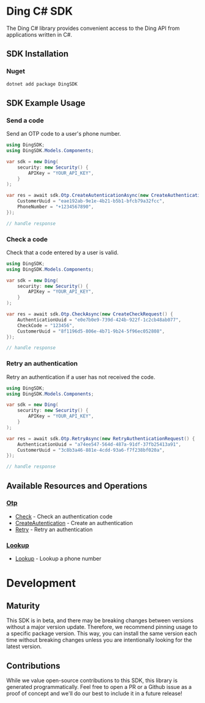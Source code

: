 # Ding C# SDK

The Ding C# library provides convenient access to the Ding API from applications written in C#.

<!-- Start SDK Installation -->
## SDK Installation

### Nuget

```bash
dotnet add package DingSDK
```
<!-- End SDK Installation -->

## SDK Example Usage

<!-- Start SDK Example Usage -->
### Send a code

Send an OTP code to a user's phone number.


```csharp
using DingSDK;
using DingSDK.Models.Components;

var sdk = new Ding(
    security: new Security() {
        APIKey = "YOUR_API_KEY",
    }
);

var res = await sdk.Otp.CreateAutenticationAsync(new CreateAuthenticationRequest() {
    CustomerUuid = "eae192ab-9e1e-4b21-b5b1-bfcb79a32fcc",
    PhoneNumber = "+1234567890",
});

// handle response
```

### Check a code

Check that a code entered by a user is valid.


```csharp
using DingSDK;
using DingSDK.Models.Components;

var sdk = new Ding(
    security: new Security() {
        APIKey = "YOUR_API_KEY",
    }
);

var res = await sdk.Otp.CheckAsync(new CreateCheckRequest() {
    AuthenticationUuid = "e0e7b0e9-739d-424b-922f-1c2cb48ab077",
    CheckCode = "123456",
    CustomerUuid = "8f1196d5-806e-4b71-9b24-5f96ec052808",
});

// handle response
```

### Retry an authentication

Retry an authentication if a user has not received the code.


```csharp
using DingSDK;
using DingSDK.Models.Components;

var sdk = new Ding(
    security: new Security() {
        APIKey = "YOUR_API_KEY",
    }
);

var res = await sdk.Otp.RetryAsync(new RetryAuthenticationRequest() {
    AuthenticationUuid = "a74ee547-564d-487a-91df-37fb25413a91",
    CustomerUuid = "3c8b3a46-881e-4cdd-93a6-f7f238bf020a",
});

// handle response
```
<!-- End SDK Example Usage -->

<!-- Start SDK Available Operations -->
## Available Resources and Operations


### [Otp](docs/sdks/otp/README.md)

* [Check](docs/sdks/otp/README.md#check) - Check an authentication code
* [CreateAutentication](docs/sdks/otp/README.md#createautentication) - Create an authentication
* [Retry](docs/sdks/otp/README.md#retry) - Retry an authentication

### [Lookup](docs/sdks/lookup/README.md)

* [Lookup](docs/sdks/lookup/README.md#lookup) - Lookup a phone number
<!-- End SDK Available Operations -->

<!-- Start Dev Containers -->

<!-- End Dev Containers -->

<!-- Placeholder for Future Speakeasy SDK Sections -->

# Development

## Maturity

This SDK is in beta, and there may be breaking changes between versions without a major version update. Therefore, we recommend pinning usage
to a specific package version. This way, you can install the same version each time without breaking changes unless you are intentionally
looking for the latest version.

## Contributions

While we value open-source contributions to this SDK, this library is generated programmatically.
Feel free to open a PR or a Github issue as a proof of concept and we'll do our best to include it in a future release!
